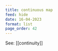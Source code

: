 ```yaml
---
title: continuous map
feed: hide
date: 16-04-2023
format: list
page_order: 42
---
```



See: [[continuity]]